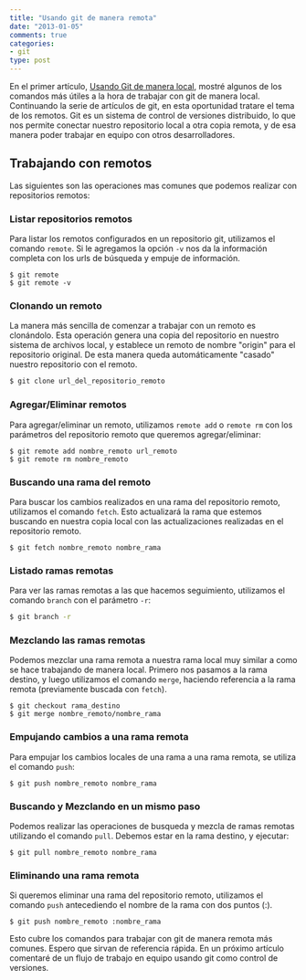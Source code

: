 ```yaml
---
title: "Usando git de manera remota"
date: "2013-01-05"
comments: true
categories: 
- git
type: post
---
```


En el primer artículo, [Usando Git de manera local](/2012/07/usando-git-de-manera-local/), mostré algunos de los comandos más útiles a la hora de trabajar con git de manera local. Continuando la serie de artículos de git, en esta oportunidad tratare el tema de los remotos. Git es un sistema de control de versiones distribuido, lo que nos permite conectar nuestro repositorio local a otra copia remota, y de esa manera poder trabajar en equipo con otros desarrolladores. 
<!--more-->

## Trabajando con remotos ##

Las siguientes son las operaciones mas comunes que podemos realizar con repositorios remotos:

### Listar repositorios remotos ###

Para listar los remotos configurados en un repositorio git, utilizamos el comando `remote`. Si le agregamos la opción `-v` nos da la información completa con los urls de búsqueda y empuje de información.

```
$ git remote
$ git remote -v
```

### Clonando un remoto ###

La manera más sencilla de comenzar a trabajar con un remoto es clonándolo. Esta operación genera una copia del repositorio en nuestro sistema de archivos local, y establece un remoto de nombre "origin" para el repositorio original. De esta manera queda automáticamente "casado" nuestro repositorio con el remoto.

```bash
$ git clone url_del_repositorio_remoto
```

### Agregar/Eliminar remotos ###

Para agregar/eliminar un remoto, utilizamos `remote add` o `remote rm` con los parámetros del repositorio remoto que queremos agregar/eliminar:

```
$ git remote add nombre_remoto url_remoto
$ git remote rm nombre_remoto
```

### Buscando una rama del remoto ###

Para buscar los cambios realizados en una rama del repositorio remoto, utilizamos el comando `fetch`. Esto actualizará la rama que estemos buscando en nuestra copia local con las actualizaciones realizadas en el repositorio remoto. 

```
$ git fetch nombre_remoto nombre_rama
```

### Listado ramas remotas ###
Para ver las ramas remotas a las que hacemos seguimiento, utilizamos el comando `branch` con el parámetro `-r`:

```bash
$ git branch -r
```

### Mezclando las ramas remotas ###

Podemos mezclar una rama remota a nuestra rama local muy similar a como se hace trabajando de manera local. Primero nos pasamos a la rama destino, y luego utilizamos el comando `merge`, haciendo referencia a la rama remota (previamente buscada con `fetch`).

```
$ git checkout rama_destino
$ git merge nombre_remoto/nombre_rama
```

### Empujando cambios a una rama remota ###

Para empujar los cambios locales de una rama a una rama remota, se utiliza el comando `push`:

```
$ git push nombre_remoto nombre_rama
```

### Buscando y Mezclando en un mismo paso ###

Podemos realizar las operaciones de busqueda y mezcla de ramas remotas utilizando el comando `pull`. Debemos estar en la rama destino, y ejecutar:

```
$ git pull nombre_remoto nombre_rama
```

### Eliminando una rama remota ###

Si queremos eliminar una rama del repositorio remoto, utilizamos el comando `push` antecediendo el nombre de la rama con dos puntos (:).

```
$ git push nombre_remoto :nombre_rama
```

Esto cubre los comandos para trabajar con git de manera remota más comunes. Espero que sirvan de referencia rápida. En un próximo artículo comentaré de un flujo de trabajo en equipo usando git como control de versiones.

